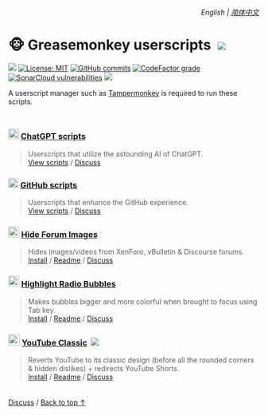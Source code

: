 <div align="right">
    <h6>
        <picture>
            <source type="image/svg+xml" media="(prefers-color-scheme: dark)" srcset="https://cdn.jsdelivr.net/gh/adamlui/userscripts/assets/images/icons/earth/white/icon32.svg">
            <img height=14 src="https://cdn.jsdelivr.net/gh/adamlui/userscripts/assets/images/icons/earth/black/icon32.svg">
        </picture>
        &nbsp;English |
        <a href="https://github.com/adamlui/userscripts/blob/master/docs/zh-cn#readme">简体中文</a>
    </h6>
</div>

# 🐵 Greasemonkey userscripts &nbsp;[![](https://img.shields.io/twitter/url/http/shields.io.svg?style=social)](https://twitter.com/intent/tweet?text=Just%20discovered%20these%20epic%20userscripts!&url=https://github.com/adamlui/userscripts&hashtags=greasemonkey,userscripts,javascript)

![](https://img.shields.io/badge/Users-200,000+-af68ff?logo=weightsandbiases&logoColor=white&labelColor=464646&style=for-the-badge)
[![License: MIT](https://img.shields.io/badge/License-MIT-orange.svg?logo=internetarchive&logoColor=white&labelColor=464646&style=for-the-badge)](../LICENSE.md)
[![GitHub commits](https://img.shields.io/github/commit-activity/m/adamlui/userscripts?label=Commits&logo=github&logoColor=white&labelColor=464646&color=869da0&style=for-the-badge)](https://github.com/adamlui/userscripts/commits)
[![CodeFactor grade](https://img.shields.io/codefactor/grade/github/adamlui/userscripts?label=Code+Quality&logo=codefactor&logoColor=white&labelColor=464646&color=b5fc7b&style=for-the-badge)](https://www.codefactor.io/repository/github/adamlui/userscripts)
[![SonarCloud vulnerabilities](https://img.shields.io/badge/dynamic/json?url=https%3A%2F%2Fsonarcloud.io%2Fapi%2Fmeasures%2Fcomponent%3Fcomponent%3Dadamlui_userscripts%26metricKeys%3Dvulnerabilities&query=%24.component.measures.0.value&style=for-the-badge&logo=sonarcloud&logoColor=white&labelColor=464646&label=Vulnerabilities&color=gold)](https://sonarcloud.io/component_measures?metric=new_vulnerabilities&id=adamlui_userscripts)
<img src="https://img.shields.io/badge/jsDelivr_Requests-800,000+/month-7bb7fc.svg?logo=jsdelivr&logoColor=white&labelColor=464646&style=for-the-badge">

A userscript manager such as [Tampermonkey](https://www.tampermonkey.net/) is required to run these scripts.

<img height=10px width="100%" src="https://cdn.jsdelivr.net/gh/adamlui/userscripts/assets/images/separators/gradient-aqua.png">

### <picture><source media="(prefers-color-scheme: dark)" srcset="https://cdn.jsdelivr.net/gh/adamlui/userscripts/assets/images/icons/openai/white/icon32.png"><img width=21 src="https://cdn.jsdelivr.net/gh/adamlui/userscripts/assets/images/icons/openai/black/icon32.png"></picture> [ChatGPT scripts](../chatgpt)

> Userscripts that utilize the astounding AI of ChatGPT.
<br>[View scripts](../chatgpt) /
[Discuss](https://github.com/adamlui/userscripts/discussions)

### <img width=20 src="https://cdn.jsdelivr.net/gh/adamlui/userscripts/assets/images/icons/github/icon32.png"> [GitHub scripts](../github)

> Userscripts that enhance the GitHub experience.
<br>[View scripts](../github) /
[Discuss](https://github.com/adamlui/userscripts/discussions)

### <picture><source media="(prefers-color-scheme: dark)" srcset="https://cdn.jsdelivr.net/gh/adamlui/userscripts/hide-forum-images/assets/images/icons/private-eye/white/icon32.png"><img width=22 src="https://cdn.jsdelivr.net/gh/adamlui/userscripts/hide-forum-images/assets/images/icons/private-eye/black/icon32.png"></picture> [Hide Forum Images](../hide-forum-images)

> Hides images/videos from XenForo, vBulletin & Discourse forums.
<br>[Install](https://raw.githubusercontent.com/adamlui/userscripts/master/hide-forum-images/hide-forum-images.user.js) /
[Readme](../hide-forum-images/#readme) /
[Discuss](https://github.com/adamlui/userscripts/discussions)

### <img width=22 src="https://cdn.jsdelivr.net/gh/adamlui/userscripts/highlight-radio-bubbles/assets/images/icons/radio-bubble/icon32.png"> [Highlight Radio Bubbles](../highlight-radio-bubbles)

> Makes bubbles bigger and more colorful when brought to focus using Tab key.
<br>[Install](https://raw.githubusercontent.com/adamlui/userscripts/master/highlight-radio-bubbles/highlight-radio-bubbles.user.js) /
[Readme](../highlight-radio-bubbles/#readme) /
[Discuss](https://github.com/adamlui/userscripts/discussions)

### <img src="https://i.imgur.com/9vzrMBf.png" width=23> [YouTube Classic](../youtube-classic) &nbsp;<a href="https://github.com/awesome-scripts/awesome-userscripts#youtube"><img src="https://assets.ytclassic.com/images/badges/awesome/mentioned-in/rounded-badge.svg"></a>

> Reverts YouTube to its classic design (before all the rounded corners & hidden dislikes) + redirects YouTube Shorts.
<br>[Install](https://gm.ytclassic.com) /
[Readme](../youtube-classic/#readme) /
[Discuss](https://github.com/adamlui/userscripts/discussions)

<img height=6px width="100%" src="https://cdn.jsdelivr.net/gh/adamlui/userscripts/assets/images/separators/gradient-aqua.png">

<a href="https://github.com/adamlui/userscripts/discussions">Discuss</a> /
<a href="#english--简体中文">Back to top ↑</a>
